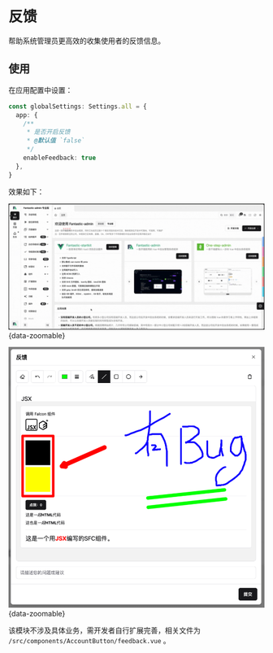 # 反馈 <Badge type="pro" text="专业版" /> <Badge text="v5.6.0" />

帮助系统管理员更高效的收集使用者的反馈信息。

## 使用

在应用配置中设置：

```ts {2-8}
const globalSettings: Settings.all = {
  app: {
    /**
     * 是否开启反馈
     * @默认值 `false`
     */
    enableFeedback: true
  },
}
```

效果如下：

![](/feedback.gif){data-zoomable}

![](/feedback.png){data-zoomable}

该模块不涉及具体业务，需开发者自行扩展完善，相关文件为 `/src/components/AccountButton/feedback.vue` 。
